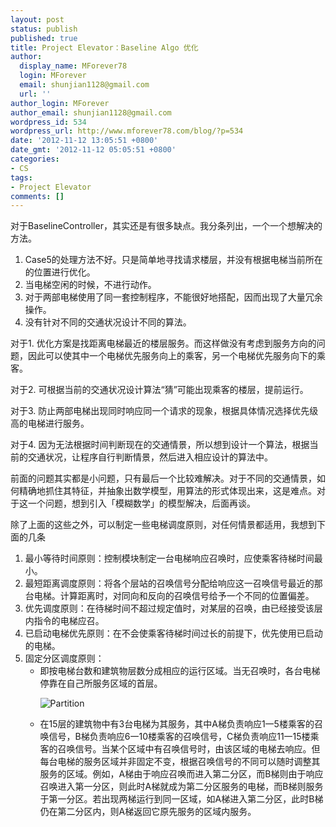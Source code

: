 ```yaml
---
layout: post
status: publish
published: true
title: Project Elevator：Baseline Algo 优化
author:
  display_name: MForever78
  login: MForever
  email: shunjian1128@gmail.com
  url: ''
author_login: MForever
author_email: shunjian1128@gmail.com
wordpress_id: 534
wordpress_url: http://www.mforever78.com/blog/?p=534
date: '2012-11-12 13:05:51 +0800'
date_gmt: '2012-11-12 05:05:51 +0800'
categories:
- CS
tags:
- Project Elevator
comments: []
---
```


<p>对于BaselineController，其实还是有很多缺点。我分条列出，一个一个想解决的方法。</p>
<ol style="text-indent:0em;">
<li>Case5的处理方法不好。只是简单地寻找请求楼层，并没有根据电梯当前所在的位置进行优化。</li>
<li>当电梯空闲的时候，不进行动作。</li>
<li>对于两部电梯使用了同一套控制程序，不能很好地搭配，因而出现了大量冗余操作。</li>
<li>没有针对不同的交通状况设计不同的算法。</li>
</ol>
<p>对于1. 优化方案是找距离电梯最近的楼层服务。而这样做没有考虑到服务方向的问题，因此可以使其中一个电梯优先服务向上的乘客，另一个电梯优先服务向下的乘客。</p>
<p>对于2. 可根据当前的交通状况设计算法“猜”可能出现乘客的楼层，提前运行。</p>
<p>对于3. 防止两部电梯出现同时响应同一个请求的现象，根据具体情况选择优先级高的电梯进行服务。</p>
<p>对于4. 因为无法根据时间判断现在的交通情景，所以想到设计一个算法，根据当前的交通状况，让程序自行判断情景，然后进入相应设计的算法中。</p>
<p>前面的问题其实都是小问题，只有最后一个比较难解决。对于不同的交通情景，如何精确地抓住其特征，并抽象出数学模型，用算法的形式体现出来，这是难点。对于这一个问题，想到引入「模糊数学」的模型解决，后面再谈。</p>
<p>除了上面的这些之外，可以制定一些电梯调度原则，对任何情景都适用，我想到下面的几条</p>
<ol style="text-indent:0em">
<li>最小等待时间原则：控制模块制定一台电梯响应召唤时，应使乘客待梯时间最小。</li>
<li>最短距离调度原则：将各个层站的召唤信号分配给响应这一召唤信号最近的那台电梯。计算距离时，对同向和反向的召唤信号给予一个不同的位置偏差。</li>
<li>优先调度原则：在待梯时间不超过规定值时，对某层的召唤，由已经接受该层内指令的电梯应召。</li>
<li>已启动电梯优先原则：在不会使乘客待梯时间过长的前提下，优先使用已启动的电梯。</li>
<li>固定分区调度原则：
<ul>
<li>即按电梯台数和建筑物层数分成相应的运行区域。当无召唤时，各台电梯停靠在自己所服务区域的首层。</li>
<p><img src="http://i1124.photobucket.com/albums/l569/shunjian1128/Website/Project%20Elevator/Partition.png" border="0" alt="Partition"/></p>
<li>在15层的建筑物中有3台电梯为其服务，其中A梯负责响应1一5楼乘客的召唤信号，B梯负责响应6一10楼乘客的召唤信号，C梯负责响应11一15楼乘客的召唤信号。当某个区域中有召唤信号时，由该区域的电梯去响应。但每台电梯的服务区域并非固定不变，根据召唤信号的不同可以随时调整其服务的区域。例如，A梯由于响应召唤而进入第二分区，而B梯则由于响应召唤进入第一分区，则此时A梯就成为第二分区服务的电梯，而B梯则服务于第一分区。若出现两梯运行到同一区域，如A梯进入第二分区，此时B梯仍在第二分区内，则A梯返回它原先服务的区域内服务。</li>
</ul>
</li>
</ol>


